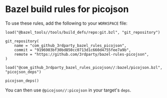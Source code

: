 # Bazel build rules for picojson

To use these rules, add the following to your `WORKSPACE` file:

```bazel
load("@bazel_tools//tools/build_defs/repo:git.bzl", "git_repository")

git_repository(
    name = "com_github_3rdparty_bazel_rules_picojson",
    commit = "9196903bf30bd850cc0713d1c660d4755fee7a9b",
    remote = "https://github.com/3rdparty/bazel-rules-picojson",
)

load("@com_github_3rdparty_bazel_rules_picojson//:bazel/picojson.bzl", "picojson_deps")

picojson_deps()
```

You can then use `@picojson//:picojson` in your target's `deps`.
